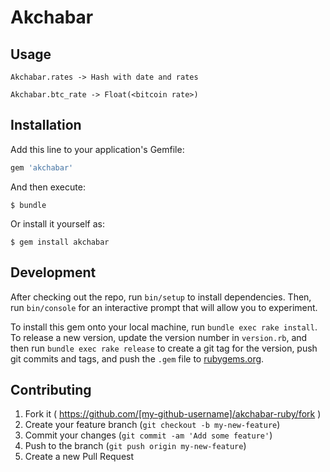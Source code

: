 # Akchabar

## Usage

```
Akchabar.rates -> Hash with date and rates

Akchabar.btc_rate -> Float(<bitcoin rate>)
```
## Installation

Add this line to your application's Gemfile:

```ruby
gem 'akchabar'
```

And then execute:

    $ bundle

Or install it yourself as:

    $ gem install akchabar


## Development

After checking out the repo, run `bin/setup` to install dependencies. Then, run `bin/console` for an interactive prompt that will allow you to experiment.

To install this gem onto your local machine, run `bundle exec rake install`. To release a new version, update the version number in `version.rb`, and then run `bundle exec rake release` to create a git tag for the version, push git commits and tags, and push the `.gem` file to [rubygems.org](https://rubygems.org).

## Contributing

1. Fork it ( https://github.com/[my-github-username]/akchabar-ruby/fork )
2. Create your feature branch (`git checkout -b my-new-feature`)
3. Commit your changes (`git commit -am 'Add some feature'`)
4. Push to the branch (`git push origin my-new-feature`)
5. Create a new Pull Request
